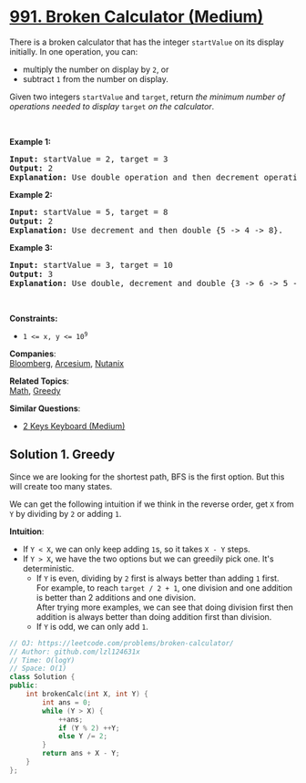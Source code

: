 # [991. Broken Calculator (Medium)](https://leetcode.com/problems/broken-calculator/)

<p>There is a broken calculator that has the integer <code>startValue</code> on its display initially. In one operation, you can:</p>

<ul>
	<li>multiply the number on display by <code>2</code>, or</li>
	<li>subtract <code>1</code> from the number on display.</li>
</ul>

<p>Given two integers <code>startValue</code> and <code>target</code>, return <em>the minimum number of operations needed to display </em><code>target</code><em> on the calculator</em>.</p>

<p>&nbsp;</p>
<p><strong>Example 1:</strong></p>

<pre><strong>Input:</strong> startValue = 2, target = 3
<strong>Output:</strong> 2
<strong>Explanation:</strong> Use double operation and then decrement operation {2 -&gt; 4 -&gt; 3}.
</pre>

<p><strong>Example 2:</strong></p>

<pre><strong>Input:</strong> startValue = 5, target = 8
<strong>Output:</strong> 2
<strong>Explanation:</strong> Use decrement and then double {5 -&gt; 4 -&gt; 8}.
</pre>

<p><strong>Example 3:</strong></p>

<pre><strong>Input:</strong> startValue = 3, target = 10
<strong>Output:</strong> 3
<strong>Explanation:</strong> Use double, decrement and double {3 -&gt; 6 -&gt; 5 -&gt; 10}.
</pre>

<p>&nbsp;</p>
<p><strong>Constraints:</strong></p>

<ul>
	<li><code>1 &lt;= x, y &lt;= 10<sup>9</sup></code></li>
</ul>


**Companies**:  
[Bloomberg](https://leetcode.com/company/bloomberg), [Arcesium](https://leetcode.com/company/arcesium), [Nutanix](https://leetcode.com/company/nutanix)

**Related Topics**:  
[Math](https://leetcode.com/tag/math/), [Greedy](https://leetcode.com/tag/greedy/)

**Similar Questions**:
* [2 Keys Keyboard (Medium)](https://leetcode.com/problems/2-keys-keyboard/)

## Solution 1. Greedy

Since we are looking for the shortest path, BFS is the first option. But this will create too many states.

We can get the following intuition if we think in the reverse order, get `X` from `Y` by dividing by `2` or adding `1`.

**Intuition**:

* If `Y < X`, we can only keep adding `1`s, so it takes `X - Y` steps.
* If `Y > X`, we have the two options but we can greedily pick one. It's deterministic.
  * If `Y` is even, dividing by `2` first is always better than adding `1` first.  
  For example, to reach `target / 2 + 1`, one division and one addition is better than 2 additions and one division.  
  After trying more examples, we can see that doing division first then addition is always better than doing addition first than division.
  * If `Y` is odd, we can only add `1`.

```cpp
// OJ: https://leetcode.com/problems/broken-calculator/
// Author: github.com/lzl124631x
// Time: O(logY)
// Space: O(1)
class Solution {
public:
    int brokenCalc(int X, int Y) {
        int ans = 0;
        while (Y > X) {
            ++ans;
            if (Y % 2) ++Y;
            else Y /= 2;
        }
        return ans + X - Y;
    }
};
```